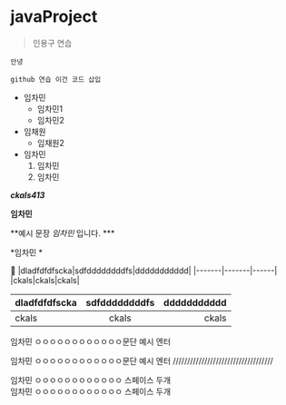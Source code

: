 # javaProject

>인용구 연습

`안녕` 

```
github 연습 이건 코드 삽입
```

- 임차민
  -   임차민1
  - 임차민2
- 임채원
  - 임채원2
- 임차민
  1. 임차민
  2. 임차민

***ckals413***

**임차민**

**예시 문장 _임차민_ 입니다. ***

\*임차민 \*

🥇
|dladfdfdfscka|sdfddddddddfs|ddddddddddd|
|-------|-------|------|
|ckals|ckals|ckals|


|dladfdfdfscka|sdfddddddddfs|ddddddddddd|
|:-------|:-------:|------:|
|ckals|ckals|ckals|

임차민 ㅇㅇㅇㅇㅇㅇㅇㅇㅇㅇㅇㅇ문단 예시 엔터

임차민 ㅇㅇㅇㅇㅇㅇㅇㅇㅇㅇㅇㅇ문단 예시 엔터
///////////////////////////////////


임차민 ㅇㅇㅇㅇㅇㅇㅇㅇㅇㅇㅇㅇ 스페이스 두개  
임차민 ㅇㅇㅇㅇㅇㅇㅇㅇㅇㅇㅇㅇ 스페이스 두개  

